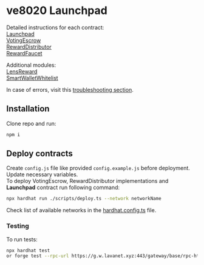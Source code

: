# ve8020 Launchpad

Detailed instructions for each contract:  
[Launchpad](./docs/1_Launchpad.md)  
[VotingEscrow](./docs/2_VotingEscrow.md)  
[RewardDistributor](./docs/3_RewardDistributor.md)  
[RewardFaucet](./docs/4_RewardFaucet.md)  

Additional modules:  
[LensReward](./docs/misc_docs/LensReward.md)  
[SmartWalletWhitelist](./docs/misc_docs/SmartWalletWhitelist.md)  


In case of errors, visit this [troubleshooting section](./docs/misc_docs/Troubleshooting.md).


## Installation
Clone repo and run:  

```sh
npm i
```


## Deploy contracts
Create `config.js` file like provided `config.example.js` before deployment. Update necessary variables.  
To deploy VotingEscrow, RewardDistributor implementations and **Launchpad** contract run following command:  
```sh
npx hardhat run ./scripts/deploy.ts --network networkName
```
Check list of available networks in the [hardhat.config.ts](./hardhat.config.ts) file.


### Testing
To run tests:  
```sh
npx hardhat test  
or forge test --rpc-url https://g.w.lavanet.xyz:443/gateway/base/rpc-http/d3630392db153e71701cd89c262c116e --mc VotingEscrowTestFromScratch -vvvv --mt testClaimAuraRewards
```


